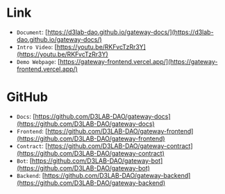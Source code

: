 # Link

- `Document`: [https://d3lab-dao.github.io/gateway-docs/](https://d3lab-dao.github.io/gateway-docs/)
- `Intro Video`: [https://youtu.be/RKFvcTzRr3Y](https://youtu.be/RKFvcTzRr3Y)
- `Demo Webpage`: [https://gateway-frontend.vercel.app/](https://gateway-frontend.vercel.app/)

# GitHub

- `Docs`: [https://github.com/D3LAB-DAO/gateway-docs](https://github.com/D3LAB-DAO/gateway-docs)
- `Frontend`: [https://github.com/D3LAB-DAO/gateway-frontend](https://github.com/D3LAB-DAO/gateway-frontend)
- `Contract`: [https://github.com/D3LAB-DAO/gateway-contract](https://github.com/D3LAB-DAO/gateway-contract)
- `Bot`: [https://github.com/D3LAB-DAO/gateway-bot](https://github.com/D3LAB-DAO/gateway-bot)
- `Backend`: [https://github.com/D3LAB-DAO/gateway-backend](https://github.com/D3LAB-DAO/gateway-backend)
